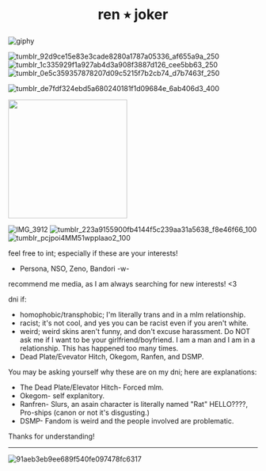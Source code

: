 # **<p align="center">ren ٭ joker<p align="center">**

![giphy](https://github.com/renaster/renaster/assets/163688658/9980633d-40d1-4b80-be57-45540b8f759f)

![tumblr_92d9ce15e83e3cade8280a1787a05336_af655a9a_250](https://github.com/renaster/renaster/assets/163688658/de9b5824-0066-469b-9f8f-4230b9f07313)
![tumblr_1c335929f1a927ab4d3a908f3887d126_cee5bb63_250](https://github.com/renaster/renaster/assets/163688658/6b879ea2-955a-4dcb-b0de-e835d7c05d1e)
![tumblr_0e5c359357878207d09c5215f7b2cb74_d7b7463f_250](https://github.com/renaster/renaster/assets/163688658/5bb56f44-2868-46b8-b4bc-d73315baa9e9)

![tumblr_de7fdf324ebd5a680240181f1d09684e_6ab406d3_400](https://github.com/renaster/renaster/assets/163688658/ef3b157a-fbb9-4deb-bd16-67eeaf48c2da)







<img src="https://github.com/renaster/renaster/assets/163688658/39666f90-7e1c-4ebd-bac8-b7758dabb952" width="240">


![IMG_3912](https://github.com/renaster/renaster/assets/163688658/14f52b98-affd-4786-bdfa-e78a34527044)
![tumblr_223a9155900fb4144f5c239aa31a5638_f8e46f66_100](https://github.com/renaster/renaster/assets/163688658/c358dc29-58ea-438b-a477-e128ac0e4939)
![tumblr_pcjpoi4MM51wpplaao2_100](https://github.com/renaster/renaster/assets/163688658/c282a427-99d9-478a-822d-172dab79a688)



feel free to int; especially if these are your interests! 

- Persona, NSO, Zeno, Bandori -w-

recommend me media, as I am always searching for new interests! <3

dni if:
- homophobic/transphobic; I'm literally trans and in a mlm relationship.
- racist; it's not cool, and yes you can be racist even if you aren't white.
- weird; weird skins aren't funny, and don't excuse harassment. Do NOT ask me if I want to be your girlfriend/boyfriend. I am a man and I am in a relationship. This has happened too many times.
- Dead Plate/Evevator Hitch, Okegom, Ranfen, and DSMP.

You may be asking yourself why these are on my dni; here are explanations:
- The Dead Plate/Elevator Hitch- Forced mlm.
- Okegom- self explanitory.
- Ranfren- Slurs, an asain character is literally named "Rat" HELLO????, Pro-ships (canon or not it's disgusting.)
- DSMP- Fandom is weird and the people involved are problematic.

Thanks for understanding!

-----

![91aeb3eb9ee689f540fe097478fc6317](https://github.com/renaster/renaster/assets/163688658/c3882e50-982b-41f7-9e26-55d303cc98a4)

